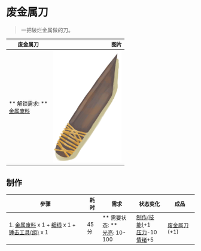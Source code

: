 # 废金属刀  
> 一把破烂金属做的刀。  
  
  废金属刀  |   图片   
 ----  |  ----:   
 ** 解锁需求: **<br>[金属废料](MetalScrap.md)  |  <img decoding="async" src="Sprite/ScrapKnife.png" href="a.md" style="max-width:300px;max-height:300px;">   
  
## 制作  
步骤  |  耗时  |  需求  |  状态变化  |  成品  
----  |  ----  |  ----  |  ----  |  ----  
1. [金属废料](MetalScrap.md) x 1 + [细线](CordFiber.md) x 1 + [锤击工具(组)](GpTag_Hammer.md) x 1  |  45分  |  ** 需要状态: **<br>[光亮](Light.md): 10-100  |  [制作(技能)](Skill_Crafting.md)+1<br>[压力](Stress.md)-10<br>[情绪](Morale.md)+5  |  [废金属刀](KnifeScrap.md)(+1)  
